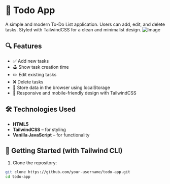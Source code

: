 # 📝 Todo App

A simple and modern To-Do List application. Users can add, edit, and delete tasks. Styled with TailwindCSS for a clean and minimalist design.
![Image](https://github.com/user-attachments/assets/9bec994b-a78c-4bca-91ed-8141e8a7c7f4)
## 🔍 Features

- ✅ Add new tasks  
- 🕹️ Show task creation time  
- ✏️ Edit existing tasks  
- ❌ Delete tasks  
- 💾 Store data in the browser using localStorage  
- 🌙 Responsive and mobile-friendly design with TailwindCSS  

## 🛠️ Technologies Used

- **HTML5**
- **TailwindCSS** – for styling
- **Vanilla JavaScript** – for functionality

## 🚀 Getting Started (with Tailwind CLI)

1. Clone the repository:

```bash
git clone https://github.com/your-username/todo-app.git
cd todo-app
